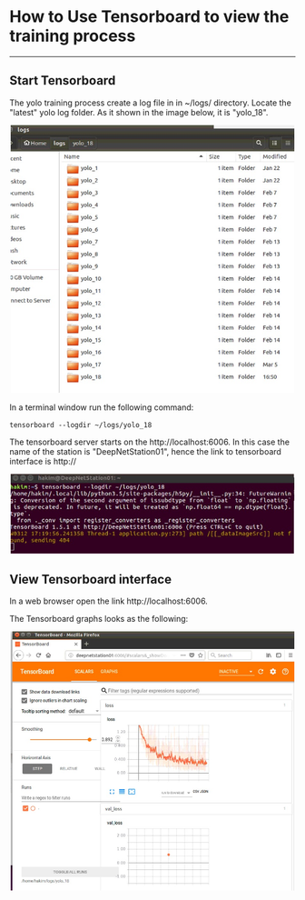 # How to Use Tensorboard to view the training process
___




## Start Tensorboard

The yolo training process create a log file in in ~/logs/ directory. Locate the "latest" yolo log folder. As it shown in the image below, it is "yolo_18". 

<p align="center">
  <img src=".\Images\tensorboard_01.jpg" width="500"/>  
</p>

In a terminal window run the following command: 
	
	tensorboard --logdir ~/logs/yolo_18

The tensorboard server starts on the http://localhost:6006. In this case the name of the station is "DeepNetStation01", hence the link to tensorboard interface is http://

<p align="center">
  <img src=".\Images\tensorboard_02.jpg" width="500"/>  
</p>

## View Tensorboard interface

In a web browser open the link  http://localhost:6006. 

The Tensorboard graphs looks as the following:

<p align="center">
  <img src=".\Images\tensorboard_03.jpg" width="500"/>  
</p>

